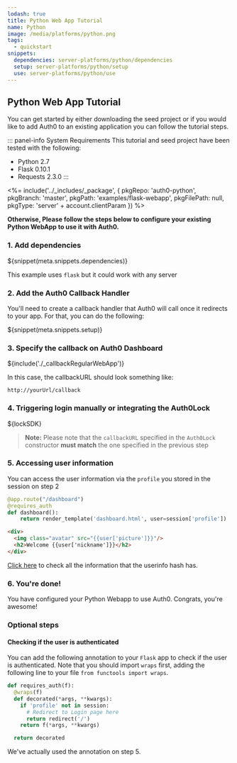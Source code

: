 ```yaml
---
lodash: true
title: Python Web App Tutorial
name: Python
image: /media/platforms/python.png
tags:
  - quickstart
snippets:
  dependencies: server-platforms/python/dependencies
  setup: server-platforms/python/setup
  use: server-platforms/python/use
---
```


## Python Web App Tutorial

You can get started by either downloading the seed project or if you would like to add Auth0 to an existing application you can follow the tutorial steps.

::: panel-info System Requirements
This tutorial and seed project have been tested with the following:

* Python 2.7
* Flask 0.10.1
* Requests 2.3.0
:::

<%= include('../_includes/_package', {
  pkgRepo: 'auth0-python',
  pkgBranch: 'master',
  pkgPath: 'examples/flask-webapp',
  pkgFilePath: null,
  pkgType: 'server' + account.clientParam
}) %>

**Otherwise, Please follow the steps below to configure your existing Python WebApp to use it with Auth0.**

### 1. Add dependencies

${snippet(meta.snippets.dependencies)}

This example uses `flask` but it could work with any server

### 2. Add the Auth0 Callback Handler

You'll need to create a callback handler that Auth0 will call once it redirects to your app. For that, you can do the following:

${snippet(meta.snippets.setup)}

### 3. Specify the callback on Auth0 Dashboard

${include('./_callbackRegularWebApp')}

In this case, the callbackURL should look something like:

```
http://yourUrl/callback
```
### 4. Triggering login manually or integrating the Auth0Lock

${lockSDK}

> **Note:** Please note that the `callbackURL` specified in the `Auth0Lock` constructor **must match** the one specified in the previous step

### 5. Accessing user information

You can access the user information via the `profile` you stored in the session on step 2

```python
@app.route("/dashboard")
@requires_auth
def dashboard():
    return render_template('dashboard.html', user=session['profile'])

```

```html
<div>
  <img class="avatar" src="{{user['picture']}}"/>
  <h2>Welcome {{user['nickname']}}</h2>
</div>
```

[Click here](/user-profile) to check all the information that the userinfo hash has.

### 6. You're done!

You have configured your Python Webapp to use Auth0. Congrats, you're awesome!

### Optional steps

#### Checking if the user is authenticated

You can add the following annotation to your `Flask` app to check if the user is authenticated. Note that you should import `wraps` first, adding the following line to your file `from functools import wraps`.

```python
def requires_auth(f):
  @wraps(f)
  def decorated(*args, **kwargs):
    if 'profile' not in session:
      # Redirect to Login page here
      return redirect('/')
    return f(*args, **kwargs)

  return decorated
```

We've actually used the annotation on step 5.
